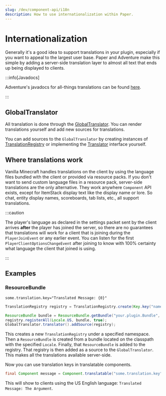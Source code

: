 ```yaml
---
slug: /dev/component-api/i18n
description: How to use internationalization within Paper.
---
```


# Internationalization

Generally it's a good idea to support translations in your plugin, especially if you want to
appeal to the largest user base. Paper and Adventure make this simple by adding a server-side
translation layer to almost all text that ends up being displayed to clients.

:::info[Javadocs]

Adventure's javadocs for all-things translations can be found [here](https://jd.advntr.dev/api/latest/net/kyori/adventure/translation/package-summary.html).

:::

## GlobalTranslator

All translation is done through the [GlobalTranslator](https://jd.advntr.dev/api/latest/net/kyori/adventure/translation/GlobalTranslator.html). You can render translations yourself and add new sources
for translations.

You can add sources to the `GlobalTranslator` by creating instances of [TranslationRegistry](https://jd.advntr.dev/api/latest/net/kyori/adventure/translation/TranslationRegistry.html) or implementing
the [Translator](https://jd.advntr.dev/api/latest/net/kyori/adventure/translation/Translator.html) interface yourself.

## Where translations work

Vanilla Minecraft handles translations on the client by using the language files bundled with the client or provided via resource packs. If you don't want to send custom language files
in a resource pack, server-side translations are the only alternative. They work anywhere `Component` API exists, except for ItemStack display text like the display name or lore. So
chat, entity display names, scoreboards, tab lists, etc., all support translations.

:::caution

The player's language as declared in the settings packet sent by the client arrives **after** the player has joined the server, so there are no guarantees that
translations will work for a client that is joining during the `PlayerJoinEvent` or any earlier event. You can listen for the first `PlayerClientOptionsChangeEvent` after
joining to know with 100% certainty what language the client that joined is using.

:::

## Examples

### ResourceBundle
```properties title="src/main/resources/your/plugin/Bundle_en_US.properties"
some.translation.key="Translated Message: {0}"
```

```java
TranslationRegistry registry = TranslationRegistry.create(Key.key("namespace:value"));

ResourceBundle bundle = ResourceBundle.getBundle("your.plugin.Bundle", Locale.US, UTF8ResourceBundleControl.get());
registry.registerAll(Locale.US, bundle, true);
GlobalTranslator.translator().addSource(registry);
```

This creates a new `TranslationRegistry` under a specified namespace. Then a `ResourceBundle` is created from a bundle located on the classpath with
the specified `Locale`. Finally, that `ResourceBundle` is added to the registry. That registry is then added as a source to the `GlobalTranslator`. This
makes all the translations available server-side.

Now you can use translation keys in translatable components.

```java
final Component message = Component.translatable("some.translation.key", Component.text("The Argument"))
```

This will show to clients using the US English language: `Translated Message: The Argument`.


